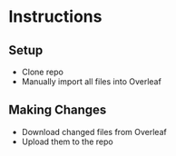 # Instructions
## Setup
- Clone repo
- Manually import all files into Overleaf
## Making Changes
- Download changed files from Overleaf
- Upload them to the repo
